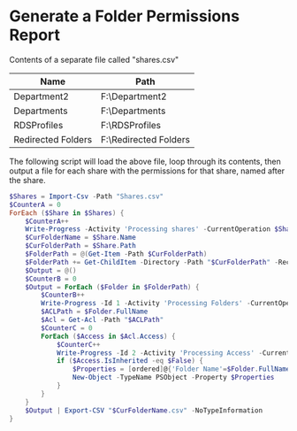 # Generate a Folder Permissions Report

Contents of a separate file called "shares.csv"

| Name               | Path                  |
| ------------------ | --------------------- |
| Department2        | F:\Department2        |
| Departments        | F:\Departments        |
| RDSProfiles        | F:\RDSProfiles        |
| Redirected Folders | F:\Redirected Folders |

The following script will load the above file, loop through its contents, then output a file for each share with the permissions for that share, named after the share.

```PowerShell
$Shares = Import-Csv -Path "Shares.csv"
$CounterA = 0
ForEach ($Share in $Shares) {
    $CounterA++
    Write-Progress -Activity 'Processing shares' -CurrentOperation $Share -PercentComplete (($CounterA / $Shares.count) * 100) -Status (($CounterA / $Shares.count) * 100)
    $CurFolderName = $Share.Name
    $CurFolderPath = $Share.Path
    $FolderPath = @(Get-Item -Path $CurFolderPath)
    $FolderPath += Get-ChildItem -Directory -Path "$CurFolderPath" -Recurse -Force -EA SilentlyContinue
    $Output = @()
    $CounterB = 0
    $Output = ForEach ($Folder in $FolderPath) {
        $CounterB++
        Write-Progress -Id 1 -Activity 'Processing Folders' -CurrentOperation $Folder -Status (($CounterB / $FolderPath.count) * 100) -PercentComplete (($CounterB / $FolderPath.count) * 100)
        $ACLPath = $Folder.FullName
        $Acl = Get-Acl -Path "$ACLPath"
        $CounterC = 0
        ForEach ($Access in $Acl.Access) {
            $CounterC++
            Write-Progress -Id 2 -Activity 'Processing Access' -CurrentOperation $FAccessolder -Status (($CounterC / $Acl.Access.count) * 100) -PercentComplete (($CounterC / $Acl.Access.count) * 100)
            if ($Access.IsInherited -eq $False) {
                $Properties = [ordered]@{'Folder Name'=$Folder.FullName;'Group/User'=$Access.IdentityReference;'Permissions'=$Access.FileSystemRights}
                New-Object -TypeName PSObject -Property $Properties
            }
        }
    }
    $Output | Export-CSV "$CurFolderName.csv" -NoTypeInformation
}
```
